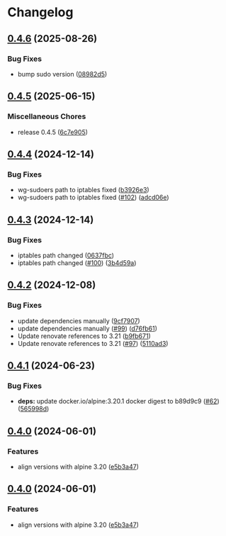 # Changelog

## [0.4.6](https://github.com/toanju/wgc/compare/0.4.5...0.4.6) (2025-08-26)


### Bug Fixes

* bump sudo version ([08982d5](https://github.com/toanju/wgc/commit/08982d5b46bd578f8218b14c39a783183997e62b))

## [0.4.5](https://github.com/toanju/wgc/compare/0.4.4...0.4.5) (2025-06-15)


### Miscellaneous Chores

* release 0.4.5 ([6c7e905](https://github.com/toanju/wgc/commit/6c7e9056d71239c45599da4bf8e457896e8e3aa9))

## [0.4.4](https://github.com/toanju/wgc/compare/0.4.3...0.4.4) (2024-12-14)


### Bug Fixes

* wg-sudoers path to iptables fixed ([b3926e3](https://github.com/toanju/wgc/commit/b3926e3feead8ef1c1c894a4fe5e4e47dc906642))
* wg-sudoers path to iptables fixed ([#102](https://github.com/toanju/wgc/issues/102)) ([adcd06e](https://github.com/toanju/wgc/commit/adcd06efc113dc495147d5032f3cf38c793d3768))

## [0.4.3](https://github.com/toanju/wgc/compare/0.4.2...0.4.3) (2024-12-14)


### Bug Fixes

* iptables path changed ([0637fbc](https://github.com/toanju/wgc/commit/0637fbc71719ac578ceee5acec76321b427f426b))
* iptables path changed ([#100](https://github.com/toanju/wgc/issues/100)) ([3b4d59a](https://github.com/toanju/wgc/commit/3b4d59acf02165d5f01ef859509a11d8ed560432))

## [0.4.2](https://github.com/toanju/wgc/compare/0.4.1...0.4.2) (2024-12-08)


### Bug Fixes

* update dependencies manually ([9cf7907](https://github.com/toanju/wgc/commit/9cf790725c433fbb22fa562cf036115c6dd8a13f))
* update dependencies manually ([#99](https://github.com/toanju/wgc/issues/99)) ([d76fb61](https://github.com/toanju/wgc/commit/d76fb611360ceb4d1bd2dcf7c48b8a252a9b2d03))
* Update renovate references to 3.21 ([b9fb671](https://github.com/toanju/wgc/commit/b9fb67161013385656530a535951fc2b15b28cc6))
* Update renovate references to 3.21 ([#97](https://github.com/toanju/wgc/issues/97)) ([5110ad3](https://github.com/toanju/wgc/commit/5110ad300dee64df25c8fd86f5afbd7dfdd4f20c))

## [0.4.1](https://github.com/toanju/wgc/compare/0.4.0...0.4.1) (2024-06-23)


### Bug Fixes

* **deps:** update docker.io/alpine:3.20.1 docker digest to b89d9c9 ([#62](https://github.com/toanju/wgc/issues/62)) ([565998d](https://github.com/toanju/wgc/commit/565998d9110c70f5f4faa4ee7bacdc25e685750e))

## [0.4.0](https://github.com/toanju/wgc/compare/0.3.0...0.4.0) (2024-06-01)


### Features

* align versions with alpine 3.20 ([e5b3a47](https://github.com/toanju/wgc/commit/e5b3a477dbc3325b43ad1af04d2df5bcb7d3badf))

## [0.4.0](https://github.com/toanju/wgc/compare/v0.3.0...v0.4.0) (2024-06-01)


### Features

* align versions with alpine 3.20 ([e5b3a47](https://github.com/toanju/wgc/commit/e5b3a477dbc3325b43ad1af04d2df5bcb7d3badf))
